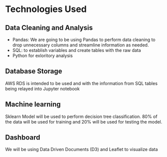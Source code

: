 

# Technologies Used

## Data Cleaning and Analysis 
- Pandas: We are going to be using Pandas to perform data cleaning to drop unnecessary columns and streamline information as needed.
- SQL: to establish variables and create tables with the raw data
- Python for exloritory analysis

## Database Storage
AWS RDS is intended to be used and with the information from SQL tables being relayed into Jupyter notebook


## Machine learning 

Sklearn Model will be used to perform decision tree classification. 80% of the data will be used for training and 20% will be used for testing the model.  


## Dashboard
We will be using Data Driven Documents (D3) and Leaflet to visualize data
